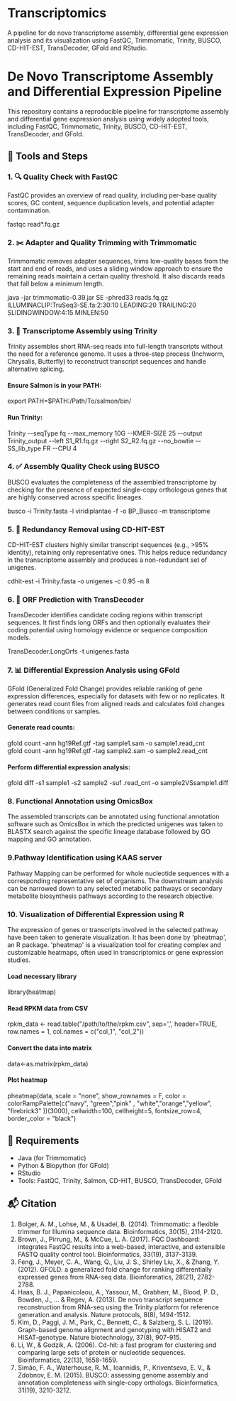 # Transcriptomics
A pipeline for de novo transcriptome assembly, differential gene expression analysis and its visualization using FastQC, Trimmomatic, Trinity, BUSCO, CD-HIT-EST, TransDecoder, GFold and RStudio.

# De Novo Transcriptome Assembly and Differential Expression Pipeline

This repository contains a reproducible pipeline for transcriptome assembly and differential gene expression analysis using widely adopted tools, including FastQC, Trimmomatic, Trinity, BUSCO, CD-HIT-EST, TransDecoder, and GFold.

## 🔧 Tools and Steps

### 1. 🔍 Quality Check with FastQC
FastQC provides an overview of read quality, including per-base quality scores, GC content, sequence duplication levels, and potential adapter contamination. 

fastqc read*.fq.gz

### 2. ✂️ Adapter and Quality Trimming with Trimmomatic
Trimmomatic removes adapter sequences, trims low-quality bases from the start and end of reads, and uses a sliding window approach to ensure the remaining reads maintain a certain quality threshold. It also discards reads that fall below a minimum length.

java -jar trimmomatic-0.39.jar SE -phred33 reads.fq.gz ILLUMINACLIP:TruSeq3-SE.fa:2:30:10 LEADING:20 TRAILING:20 SLIDINGWINDOW:4:15 MINLEN:50

### 3. 🧬 Transcriptome Assembly using Trinity
Trinity assembles short RNA-seq reads into full-length transcripts without the need for a reference genome. It uses a three-step process (Inchworm, Chrysalis, Butterfly) to reconstruct transcript sequences and handle alternative splicing.

#### Ensure Salmon is in your PATH:
export PATH=$PATH:/Path/To/salmon/bin/

#### Run Trinity:
Trinity --seqType fq --max_memory 10G --KMER-SIZE 25 --output Trinity_output --left S1_R1.fq.gz --right S2_R2.fq.gz --no_bowtie --SS_lib_type FR --CPU 4

### 4. ✅ Assembly Quality Check using BUSCO
BUSCO evaluates the completeness of the assembled transcriptome by checking for the presence of expected single-copy orthologous genes that are highly conserved across specific lineages.

busco -i Trinity.fasta -l viridiplantae -f -o BP_Busco -m transcriptome

### 5. 🧹 Redundancy Removal using CD-HIT-EST
CD-HIT-EST clusters highly similar transcript sequences (e.g., >95% identity), retaining only representative ones. This helps reduce redundancy in the transcriptome assembly and produces a non-redundant set of unigenes.

cdhit-est -i Trinity.fasta -o unigenes -c 0.95 -n 8

### 6. 🧬 ORF Prediction with TransDecoder
TransDecoder identifies candidate coding regions within transcript sequences. It first finds long ORFs and then optionally evaluates their coding potential using homology evidence or sequence composition models.

TransDecoder.LongOrfs -t unigenes.fasta

### 7.  📊 Differential Expression Analysis using GFold
GFold (Generalized Fold Change) provides reliable ranking of gene expression differences, especially for datasets with few or no replicates. It generates read count files from aligned reads and calculates fold changes between conditions or samples.

#### Generate read counts:
gfold count -ann hg19Ref.gtf -tag sample1.sam -o sample1.read_cnt  
gfold count -ann hg19Ref.gtf -tag sample2.sam -o sample2.read_cnt  

#### Perform differential expression analysis:
gfold diff -s1 sample1 -s2 sample2 -suf .read_cnt -o sample2VSsample1.diff 

### 8. Functional Annotation using OmicsBox
The assembled transcripts can be annotated using functional annotation software such as OmicsBox in which the predicted unigenes was taken to BLASTX search against the specific lineage database followed by GO mapping and GO annotation. 

### 9.Pathway Identification using KAAS server
Pathway Mapping can be performed for whole nucleotide sequences with a   corresponding representative set of organisms. The downstream analysis can be narrowed down to any selected metabolic pathways or secondary metabolite biosynthesis pathways according to the research objective.

### 10. Visualization of Differential Expression using R
The expression of genes or transcripts involved in the selected pathway have been taken to generate visualization. It has been done by 'pheatmap', an R package. 'pheatmap' is a visualization tool for creating complex and customizable heatmaps, often used in transcriptomics or gene expression studies.

#### Load necessary library
library(heatmap)
#### Read RPKM data from CSV
rpkm_data <- read.table("/path/to/the/rpkm.csv", sep=',', header=TRUE, row.names = 1, col.names = c("col_1", "col_2"))
#### Convert the data into matrix
data<-as.matrix(rpkm_data)
#### Plot heatmap
pheatmap(data, scale = "none", show_rownames = F, color = colorRampPalette(c("navy", "green","pink" , "white","orange","yellow", "firebrick3" ))(3000), cellwidth=100, cellheight=5, fontsize_row=4, border_color = "black")


## 📌 Requirements
- Java (for Trimmomatic)  
- Python & Biopython (for GFold)
- RStudio
- Tools: FastQC, Trinity, Salmon, CD-HIT, BUSCO, TransDecoder, GFold  

## 📬 Citation
1. Bolger, A. M., Lohse, M., & Usadel, B. (2014). Trimmomatic: a flexible trimmer for Illumina sequence data. Bioinformatics, 30(15), 2114-2120.
2. Brown, J., Pirrung, M., & McCue, L. A. (2017). FQC Dashboard: integrates FastQC results into a web-based, interactive, and extensible FASTQ quality control tool. Bioinformatics, 33(19), 3137-3139.
3. Feng, J., Meyer, C. A., Wang, Q., Liu, J. S., Shirley Liu, X., & Zhang, Y. (2012). GFOLD: a generalized fold change for ranking differentially expressed genes from RNA-seq data. Bioinformatics, 28(21), 2782-2788.
4. Haas, B. J., Papanicolaou, A., Yassour, M., Grabherr, M., Blood, P. D., Bowden, J., ... & Regev, A. (2013). De novo transcript sequence reconstruction from RNA-seq using the Trinity platform for reference generation and analysis. Nature protocols, 8(8), 1494-1512.
5. Kim, D., Paggi, J. M., Park, C., Bennett, C., & Salzberg, S. L. (2019). Graph-based genome alignment and genotyping with HISAT2 and HISAT-genotype. Nature biotechnology, 37(8), 907-915.
6. Li, W., & Godzik, A. (2006). Cd-hit: a fast program for clustering and comparing large sets of protein or nucleotide sequences. Bioinformatics, 22(13), 1658-1659.
7. Simão, F. A., Waterhouse, R. M., Ioannidis, P., Kriventseva, E. V., & Zdobnov, E. M. (2015). BUSCO: assessing genome assembly and annotation completeness with single-copy orthologs. Bioinformatics, 31(19), 3210-3212.


